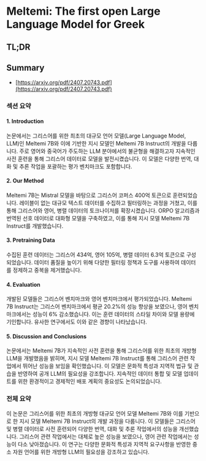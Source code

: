 # Meltemi: The first open Large Language Model for Greek
## TL;DR
## Summary
- [https://arxiv.org/pdf/2407.20743.pdf](https://arxiv.org/pdf/2407.20743.pdf)

### 섹션 요약

#### 1. Introduction
논문에서는 그리스어를 위한 최초의 대규모 언어 모델(Large Language Model, LLM)인 Meltemi 7B와 이에 기반한 지시 모델인 Meltemi 7B Instruct의 개발을 다룹니다. 주로 영어와 중국어가 주도하는 LLM 분야에서의 불균형을 해결하고자 지속적인 사전 훈련을 통해 그리스어 데이터로 모델을 발전시켰습니다. 이 모델은 다양한 번역, 대화 및 추론 작업을 포괄하는 평가 벤치마크도 포함합니다.

#### 2. Our Method
Meltemi 7B는 Mistral 모델을 바탕으로 그리스어 코퍼스 400억 토큰으로 훈련되었습니다. 레이블이 없는 대규모 텍스트 데이터를 수집하고 필터링하는 과정을 거쳤고, 이를 통해 그리스어와 영어, 병렬 데이터의 토크나이저를 확장시켰습니다. ORPO 알고리즘과 번역된 선호 데이터로 대화형 모델을 구축하였고, 이를 통해 지시 모델 Meltemi 7B Instruct를 개발했습니다.

#### 3. Pretraining Data
수집된 훈련 데이터는 그리스어 434억, 영어 105억, 병렬 데이터 6.3억 토큰으로 구성되었습니다. 데이터 품질을 높이기 위해 다양한 필터링 정책과 도구를 사용하여 데이터를 정제하고 중복을 제거했습니다.

#### 4. Evaluation
개발된 모델들은 그리스어 벤치마크와 영어 벤치마크에서 평가되었습니다. Meltemi 7B Instruct는 그리스어 벤치마크에서 평균 20.2%의 성능 향상을 보였으나, 영어 벤치마크에서는 성능이 6% 감소했습니다. 이는 훈련 데이터의 스타일 차이와 모델 용량에 기인합니다. 유사한 연구에서도 이와 같은 경향이 나타났습니다.

#### 5. Discussion and Conclusions
논문에서는 Meltemi 7B가 지속적인 사전 훈련을 통해 그리스어를 위한 최초의 개방형 LLM을 개발했음을 밝히며, 지시 모델 Meltemi 7B Instruct를 통해 그리스어 관련 작업에서 뛰어난 성능을 보임을 확인했습니다. 이 모델은 문화적 특성과 지역적 법규 및 관습을 반영하여 공개 LLM의 필요성을 강조합니다. 지속적인 데이터 통합 및 모델 업데이트를 위한 환경적이고 경제적인 배포 계획의 중요성도 논의되었습니다.

### 전체 요약
이 논문은 그리스어를 위한 최초의 개방형 대규모 언어 모델 Meltemi 7B와 이를 기반으로 한 지시 모델 Meltemi 7B Instruct의 개발 과정을 다룹니다. 이 모델들은 그리스어 및 병렬 데이터로 사전 훈련되어 다양한 번역, 대화 및 추론 작업에서의 성능을 개선했습니다. 그리스어 관련 작업에서는 대체로 높은 성능을 보였으나, 영어 관련 작업에서는 성능이 다소 낮아졌습니다. 이 연구는 다양한 문화적 특성과 지역적 요구사항을 반영한 중소 자원 언어를 위한 개방형 LLM의 필요성을 강조하고 있습니다.
